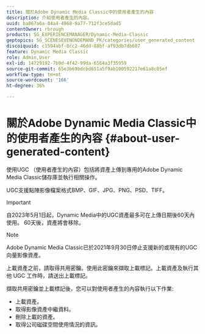 ```yaml
---
title: 關於Adobe Dynamic Media Classic中的使用者產生的內容
description: 介紹使用者產生的內容。
uuid: ba867a6a-84a4-4968-9a77-712f3ce5dad5
contentOwner: rbrough
products: SG_EXPERIENCEMANAGER/Dynamic-Media-Classic
geptopics: SG_SCENESEVENONDEMAND_PK/categories/user_generated_content
discoiquuid: c1594abf-8cc2-46dd-88bf-af93db7db607
feature: Dynamic Media Classic
role: Admin,User
exl-id: 14729192-7b9d-4f42-99da-6564a3f35959
source-git-commit: 65e3b69bdcbd651a5f9ab100592217e61a8c05ef
workflow-type: tm+mt
source-wordcount: '166'
ht-degree: 36%

---
```


# 關於Adobe Dynamic Media Classic中的使用者產生的內容 {#about-user-generated-content}

使用UGC （使用者產生的內容）包括將資產上傳到專用的Adobe Dynamic Media Classic儲存庫並執行相關操作。

UGC支援點陣影像檔案格式BMP、GIF、JPG、PNG、PSD、TIFF。

>[!IMPORTANT]
>
>自2023年5月1日起，Dynamic Media中的UGC資產最多可在上傳日期後60天內使用。 60天後，資產將會移除。

<!-- * Vector: AI, EPS (EPS files from Adobe Illustrator 2018 are not supported), PDF (only when the PDF file is previously opened and saved in Adobe Illustrator CS6) -->

>[!NOTE]
>
>Adobe Dynamic Media Classic已於2021年9月30日停止支援新的或現有的UGC向量影像資產。

上載資產之前，請取得共用密鑰。使用此密鑰來擷取上載標記。上載資產及執行其他 UGC 工作時，請送出上載標記。

擷取共用密鑰並上載標記後，您可以對使用者產生的內容執行以下作業:

* 上載資產。
* 取得影像資產中繼資料。
* 刪除上載的資產。
* 取得公司磁碟空間使用情況的資訊。
